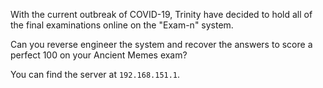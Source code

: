 With the current outbreak of COVID-19, Trinity have decided to hold all of the
final examinations online on the "Exam-n" system.

Can you reverse engineer the system and recover the answers to score a perfect
100 on your Ancient Memes exam?

You can find the server at `192.168.151.1`.
